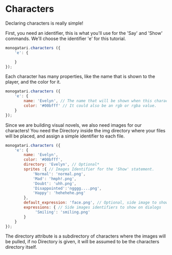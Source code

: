 # Characters

Declaring characters is really simple!

First, you need an identifier, this is what you'll use for the 'Say' and 'Show' commands. We'll choose the identifier 'e' for this tutorial.

```javascript
monogatari.characters ({
    'e': {

    }
});
```

Each character has many properties, like the name that is shown to the player, and the color for it.

```javascript
monogatari.characters ({
    'e': {
        name: 'Evelyn', // The name that will be shown when this character speaks.
        color: '#00bfff' // It could also be an rgb or rgba value.
    }
});
```

Since we are building visual novels, we also need images for our characters! You need the Directory inside the img directory where your files will be placed, and assign a simple identifier to each file.

```javascript
monogatari.characters ({
    'e': {
        name: 'Evelyn',
        color: '#00bfff', 
        directory: 'Evelyn', // Optional*
        sprites :{ // Images Identifier for the 'Show' statement.
            'Normal': 'normal.png',
            'Mad': 'hmph!.png',
            'Doubt': 'uhh.png',
            'Disappointed':'ngggg....png',
            'Happy': 'hehehehe.png'
        },
        default_expression: 'face.png', // Optional, side image to show every time the character speaks.
        expressions: { // Side images identifiers to show on dialogs
             'Smiling': 'smiling.png'
        }
    }
});
```

The directory attribute is a subdirectory of characters where the images will be pulled, if no Directory is given, it will be assumed to be the characters directory itself.

